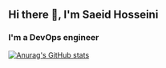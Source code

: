 ## Hi there 👋, I'm Saeid Hosseini
### I'm a DevOps engineer
[![Anurag's GitHub stats](https://github-readme-stats.vercel.app/api?username=saeedhosseini21)](https://github.com/anuraghazra/github-readme-stats&theme=dark&show_icons=true)
